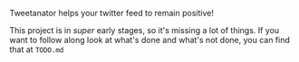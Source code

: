 Tweetanator helps your twitter feed to remain positive!

This project is in _super_ early stages, so it's missing a lot of things.
If you want to follow along look at what's done and what's not done, you can
find that at `TODO.md`
